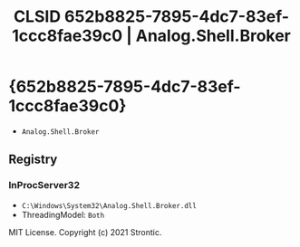 ﻿---
title: "CLSID 652b8825-7895-4dc7-83ef-1ccc8fae39c0 | Analog.Shell.Broker"
excerpt: What is COM-Object CLSID 652b8825-7895-4dc7-83ef-1ccc8fae39c0?
---

# {652b8825-7895-4dc7-83ef-1ccc8fae39c0}

* `Analog.Shell.Broker`

## Registry


### InProcServer32

* `C:\Windows\System32\Analog.Shell.Broker.dll`
* ThreadingModel: `Both`

MIT License. Copyright (c) 2021 Strontic.


